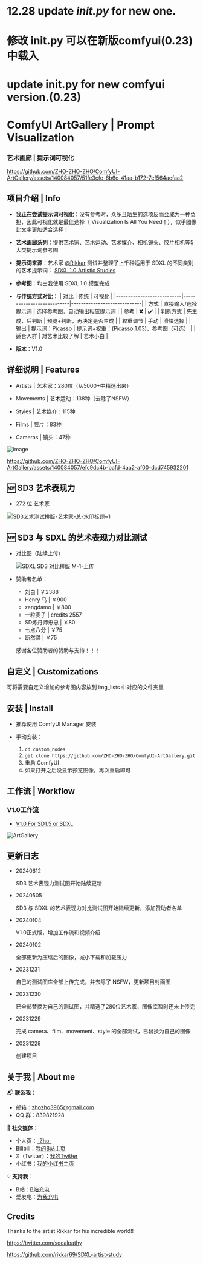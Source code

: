 <!---
![AG项目图](https://github.com/ZHO-ZHO-ZHO/ComfyUI-ArtGallery/assets/140084057/ef8ea90e-16a9-4882-8545-8fbceea39ca6)
--->
<!---
![artgallery新项目图](https://github.com/ZHO-ZHO-ZHO/ComfyUI-ArtGallery/assets/140084057/e7f2fde4-d138-4f32-80d1-50cda798992a)
--->
# 12.28 update _init.py_ for new one.
# 修改 __init.py__ 可以在新版comfyui(0.23)中载入
# update __init.py__ for new comfyui version.(0.23)

# ComfyUI ArtGallery | Prompt Visualization
### 艺术画廊 | 提示词可视化 


https://github.com/ZHO-ZHO-ZHO/ComfyUI-ArtGallery/assets/140084057/51fe3cfe-6b6c-41aa-b172-7ef564aefaa2


## 项目介绍 | Info

- **我正在尝试提示词可视化**：没有参考时，众多且陌生的选项反而会成为一种负担，因此可视化就是最佳选择（ Visualization Is All You Need！），似乎图像比文字更加适合选择！

- **艺术画廊系列**：提供艺术家、艺术运动、艺术媒介、相机镜头、胶片相机等5大类提示词参考图

- **提示词来源**：艺术家 [@Rikkar](https://github.com/rikkar69) 测试并整理了上千种适用于 SDXL 的不同类别的艺术提示词： [SDXL 1.0 Artistic Studies](https://rikkar69.github.io/SDXL-artist-study/)

- **参考图**：均由我使用 SDXL 1.0 模型完成

- **与传统方式对比**：
    | 对比                      | 传统                      | 可视化                       |
    |---------------------------|---------------------------|-----------------------------|
    | 方式                      | 直接输入/选择提示词         | 选择参考图，自动输出相应提示词 |
    | 参考                      | ❌                        | ✔️                          |
    | 判断方式                   | 先生成，后判断             | 预览+判断，再决定是否生成      |
    | 权重调节                   | 手动                      | 滑块选择                      |
    | 输出                      | 提示词：Picasso            | 提示词+权重：(Picasso:1.03)、参考图（可选）     |
    | 适合人群                   | 对艺术比较了解             | 艺术小白                      |

<!---
    🕗 传统：直接输入/选择提示词（如艺术家或风格），没有预览或参考，当面对众多选择或不熟悉的艺术家/风格时，往往无法确定其效果，只能通过生成之后再做出判断，十分不便。另外还需手动输入或调节权重。
    🆕 可视化：提供选择预览，不论是直接选择还是搜索，选好之后会自动出现对应的参考图，只需直接选择喜欢的图即可，节点会自动输出艺术家/风格等提示词给模型，同时还提供滑动选择权重，直观且方便
--->

- **版本**：V1.0


## 详细说明 | Features

- Artists | 艺术家：280位（从5000+中精选出来）

- Movements | 艺术运动：138种（去除了NSFW）

- Styles | 艺术媒介：115种

- Films | 胶片：83种

- Cameras | 镜头：47种

<!---
- 艺术家（280+）
- 艺术运动（130+）
- 艺术媒介（110+）
- 相机镜头（40+）
- 胶片相机（80+）
--->

![image](https://github.com/ZHO-ZHO-ZHO/ComfyUI-ArtGallery/assets/140084057/7475e692-aba2-4201-a6c8-612217566925)


https://github.com/ZHO-ZHO-ZHO/ComfyUI-ArtGallery/assets/140084057/efc9dc4b-bafd-4aa2-af00-dcd745932201


## 🆕 SD3 艺术表现力

- 272 位 艺术家

![SD3艺术测试排版-艺术家-总-水印标题~1](https://github.com/ZHO-ZHO-ZHO/ComfyUI-ArtGallery/assets/140084057/fdc37d39-2880-4fa6-877d-3b4ed6f5c4a6)


## 🆕 SD3 与 SDXL 的艺术表现力对比测试

- 对比图（陆续上传）

  ![SDXL SD3 对比排版 M-1-上传](https://github.com/ZHO-ZHO-ZHO/ComfyUI-ArtGallery/assets/140084057/3c34a00b-6410-4032-b3e8-1c5b9b3147ce)


- 赞助者名单：
  
    - 刘白 | ￥2388
    - Henry 马 | ￥900
    - zengdamo | ￥800
    - 一粒麦子 | credits 2557
    - SD炼丹师忠忠 | ￥80
    - 七点八分 | ￥75
    - 断然龚 | ￥75
      
  感谢各位赞助者的赞助与支持！！！




## 自定义 | Customizations

可将需要自定义增加的参考图内容放到 img_lists 中对应的文件夹里




## 安装 | Install

- 推荐使用 ComfyUI Manager 安装

- 手动安装：
    1. `cd custom_nodes`
    2. `git clone https://github.com/ZHO-ZHO-ZHO/ComfyUI-ArtGallery.git`
    3. 重启 ComfyUI
    4. 如果打开之后没显示预览图像，再次重启即可

## 工作流 | Workflow

### V1.0工作流

- [V1.0 For SD1.5 or SDXL](https://github.com/ZHO-ZHO-ZHO/ComfyUI-ArtGallery/blob/main/ArtGallery%20Workflows/ArtGallery%20V1.0%E3%80%90Zho%E3%80%91.json)

![ArtGallery](https://github.com/ZHO-ZHO-ZHO/ComfyUI-ArtGallery/assets/140084057/bd3673b6-16b0-46ee-92ee-6b5ebf446bb5)



## 更新日志

- 20240612

  SD3 艺术表现力测试图开始陆续更新

- 20240505

  SD3 与 SDXL 的艺术表现力对比测试图开始陆续更新，添加赞助者名单

- 20240104

  V1.0正式版，增加工作流和视频介绍

- 20240102

  全部更新为压缩后的图像，减小下载和加载压力

- 20231231

  自己的测试图库全部上传完成，并去除了 NSFW，更新项目封面图

- 20231230

  已全部替换为自己的测试图，并精选了280位艺术家，图像库暂时还未上传完

- 20231229
  
    完成 camera、film、movement、style 的全部测试，已替换为自己的图像

- 20231228
  
    创建项目


## 关于我 | About me

📬 **联系我**：
- 邮箱：zhozho3965@gmail.com
- QQ 群：839821928

🔗 **社交媒体**：
- 个人页：[-Zho-](https://jike.city/zho)
- Bilibili：[我的B站主页](https://space.bilibili.com/484366804)
- X（Twitter）：[我的Twitter](https://twitter.com/ZHOZHO672070)
- 小红书：[我的小红书主页](https://www.xiaohongshu.com/user/profile/63f11530000000001001e0c8?xhsshare=CopyLink&appuid=63f11530000000001001e0c8&apptime=1690528872)

💡 **支持我**：
- B站：[B站充电](https://space.bilibili.com/484366804)
- 爱发电：[为我充电](https://afdian.net/a/ZHOZHO)


## Credits

Thanks to the artist Rikkar for his incredible work!!!

https://twitter.com/socalpathy

https://github.com/rikkar69/SDXL-artist-study



<!---
![image](https://github.com/ZHO-ZHO-ZHO/ComfyUI-ArtGallery/assets/140084057/c03ebcb1-7e01-42f2-beed-7462b1888e04)
--->

<!---
https://github.com/ZHO-ZHO-ZHO/ComfyUI-ArtGallery/assets/140084057/06aa5a58-bedf-4351-a103-d62469b9ae33
--->

<!---
## 预览

Artists | 艺术家：280位（从5000+中精选出来）

Movements | 艺术运动：138种（去除了NSFW）

Styles | 艺术媒介：115种

Films | 胶片：83种

Cameras | 镜头：47种

已全部替换为自己的测试图，并精选了280位艺术家
--->

<!---
## 简介（还在完善中）

https://github.com/ZHO-ZHO-ZHO/ComfyUI-ArtGallery/assets/140084057/8983390d-4c41-4dad-9271-46067e8c9337

I am trying to visualize the selection of prompts: 

Choosing prompts has never really been suitable for humans, especially when there are a lot of prompts to choose from. 

Selecting corresponding visual references is a more suitable way, and that's what I am currently working on.




I am testing the integration of thousands of different categories of art prompts by the artist [@Rikkar](https://github.com/rikkar69). 

The initial version is already usable, but I am still working on further optimization.

Currently, all five major categories have been implemented, and when you select a name, you will directly see the corresponding image on the node.

![Dingtalk_20231228030726](https://github.com/ZHO-ZHO-ZHO/ComfyUI-ArtGallery/assets/140084057/2a18c545-ed56-4261-a631-31bfea39e2f4)

prompt from https://rikkar69.github.io/SDXL-artist-study/

我正在尝试把提示词可视化：

选择提示词其实也并不真的适合人类（尤其当提示词特别多的时候），选择相应的参考图才是更合适的方式，这就是我正在做的事情

我正在把艺术家 Rikkar 测试整合的几千种 不同类别的 艺术提示词可视化 

现在初版已经可以用，不过我还在继续优化

目前5大分类的节点均已实现，当你选择名称时你会在节点上直接看到对应的图

已换为自己的测试图

非常感谢 Rikkar 的大量测试！！！
--->



